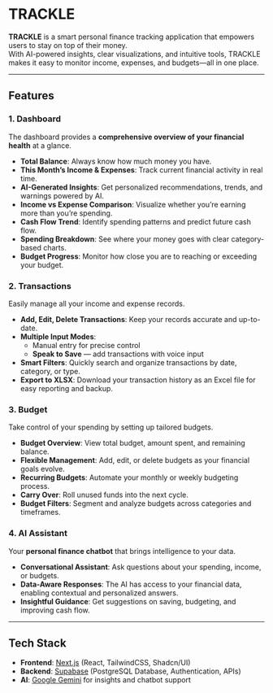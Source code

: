 # TRACKLE

**TRACKLE** is a smart personal finance tracking application that empowers users to stay on top of their money.  
With AI-powered insights, clear visualizations, and intuitive tools, TRACKLE makes it easy to monitor income, expenses, and budgets—all in one place.

---

## Features

### 1. Dashboard

The dashboard provides a **comprehensive overview of your financial health** at a glance.

- **Total Balance**: Always know how much money you have.
- **This Month’s Income & Expenses**: Track current financial activity in real time.
- **AI-Generated Insights**: Get personalized recommendations, trends, and warnings powered by AI.
- **Income vs Expense Comparison**: Visualize whether you’re earning more than you’re spending.
- **Cash Flow Trend**: Identify spending patterns and predict future cash flow.
- **Spending Breakdown**: See where your money goes with clear category-based charts.
- **Budget Progress**: Monitor how close you are to reaching or exceeding your budget.

### 2. Transactions

Easily manage all your income and expense records.

- **Add, Edit, Delete Transactions**: Keep your records accurate and up-to-date.
- **Multiple Input Modes**:
  - Manual entry for precise control
  - **Speak to Save** — add transactions with voice input
- **Smart Filters**: Quickly search and organize transactions by date, category, or type.
- **Export to XLSX**: Download your transaction history as an Excel file for easy reporting and backup.

### 3. Budget

Take control of your spending by setting up tailored budgets.

- **Budget Overview**: View total budget, amount spent, and remaining balance.
- **Flexible Management**: Add, edit, or delete budgets as your financial goals evolve.
- **Recurring Budgets**: Automate your monthly or weekly budgeting process.
- **Carry Over**: Roll unused funds into the next cycle.
- **Budget Filters**: Segment and analyze budgets across categories and timeframes.

### 4. AI Assistant

Your **personal finance chatbot** that brings intelligence to your data.

- **Conversational Assistant**: Ask questions about your spending, income, or budgets.
- **Data-Aware Responses**: The AI has access to your financial data, enabling contextual and personalized answers.
- **Insightful Guidance**: Get suggestions on saving, budgeting, and improving cash flow.

---

## Tech Stack

- **Frontend**: [Next.js](https://nextjs.org/) (React, TailwindCSS, Shadcn/UI)
- **Backend**: [Supabase](https://supabase.com/) (PostgreSQL Database, Authentication, APIs)
- **AI**: [Google Gemini](https://deepmind.google/technologies/gemini/) for insights and chatbot support
